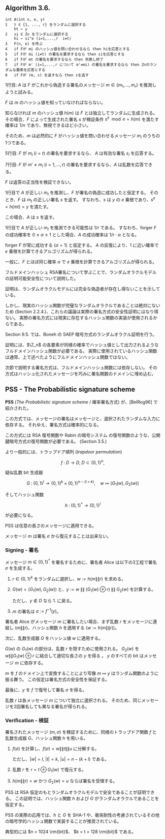 ## Algorithm 3.6.

```
int A(int n, e, y)
1   t ∈ {1, ..., r} をランダムに選択する
    ht ← y
2   si ∈ Zn をランダムに選択する
    hi ← si^e (i=1,...,r  i≠t)
3   F(n, e) を呼ぶ
4   if Fが mi のハッシュ値を問い合わせるなら then hiを応答とする
5   if Fが mi (i≠t) の署名を要求するなら then siを応答とする
6   if Fが mt の署名を要求するなら then 失敗し終了
7   if Fが m' (i=1,...,r について m'≠mi) の署名を要求するなら then Znのランダムな要素を応答とする
8   if Fが (m, s) を返すなら then sを返す
```

1行目: $A$ は $F$ がこれから偽造する署名のメッセージ $m \in \{ m_1, ..., m_r \}$ を推測しようと試みる。

$F$ は $m$ のハッシュ値を知っていなければならない。

知らなければ $m$ のハッシュ値 $h(m)$ は $F$ とは独立してランダムに生成される。
その場合、$F$ によって生成された署名 $s$ が検証条件 $s^e \mod n = h(m)$ を満たす確率は $1/n$ であり、無視できるほど小さい。

そのため、$m$ は必然的に $F$ がハッシュ値を問い合わせるメッセージ $m_i$ のうちの1つである。

5行目: $F$ が $m_i \; (i=t)$ の署名を要求するなら、 $A$ は有効な署名 $s_i$ を応答する。

7行目: $F$ が $m' \neq m_i \; (i=1,...,r)$ の署名を要求するなら、$A$ は乱数を応答できる。

$F$ は返答の正当性を検証できない。

1行目で $A$ が正しい $m_t$ を推測し、$F$ が署名の偽造に成功したと仮定する。
そのとき、$F$ は $m_t$ の正しい署名 $s$ を返す。
すなわち、$s$ は $y$ の $e$ 乗根であり、$s^e = h(mt) = y$ を満たす。

この場合、$A$ は $s$ を返す。

1行目で $A$ が正しい $m_t$ を推測できる可能性は $1/r$ である。
すなわち、forger $F$ の成功確率を $0 \le \alpha \le 1$ とした場合、$A$ の成功確率は $1/r \cdot \alpha$ となる。 

forger $F$ が常に成功する ($\alpha = 1$) と仮定する。
$A$ の反復により、$1$ に近い確率で $e$ 乗根を計算できるアルゴリズムが得られる。

一般に、$F$ とほぼ同じ確率 $\alpha$ で $e$ 乗根を計算できるアルゴリズムが得られる。

フルドメインハッシュ RSA署名について学ぶことで、ランダムオラクルモデルの証明可能安全性について説明した。

証明は、ランダムオラクルモデルには完全な偽造者が存在し得ないことを示している。

しかし、現実のハッシュ関数が完璧なランダムオラクルであることは絶対にないため (Section 2.2.4.)、これらの議論は実際の署名方式の安全性証明にはなり得ない。
実際の署名方式には現実に存在するハッシュ関数の実装が使用されるからである。

Section 9.5. では、Boneh の SAEP 暗号方式のランダムオラクル証明を行う。

証明には、$\Z_n$ の各要素が同様の確率でハッシュ値として出力されるようなフルドメインハッシュ関数が必要である。
実際に使用されているハッシュ関数は通常、上で述べたようにフルドメインハッシュ関数ではない。

次節で説明する署名方式は、フルドメインハッシュ関数には依存しない。
その方式はハッシュ化されたメッセージを巧みに署名関数のドメインに埋め込む。

## PSS - The Probabilistic signature scheme

**PSS** (*The Probabilistic signature scheme* / 確率署名方式) が、[BelRog96] で紹介された。

この方式では、メッセージの署名はメッセージと、選択されたランダムな入力に依存する。
それゆえ、署名方式は確率的になる。

この方式には RSA 復号関数や Rabin の暗号システム の復号関数のような、公開鍵暗号方式の復号関数が必要である。 (Section 3.5.)

<!-- textlint-disable preset-ja-technical-writing/max-comma -->

より一般的には、トラップドア順列 (*trapdoor permutation*)

$$ f \; : \; D \longrightarrow D, \; D \subset \{ 0,1 \}^n, $$

疑似乱数 bit 生成器

$$ G \; : \; \{ 0,1 \}^l \longrightarrow \{ 0,1 \}^k \times \{ 0,1 \}^{n-(l+k)}, \quad w \longmapsto (G_1(w), G_2(w)) $$

そしてハッシュ関数

$$ h \; : \; \{ 0,1 \}^* \longrightarrow \{ 0,1 \}^l $$

が必要になる。

<!-- textlint-enable preset-ja-technical-writing/max-comma -->

PSS は任意の長さのメッセージに適用できる。

メッセージ $m$ は署名 $\sigma$ から復元することは出来ない。

### Signing - 署名

メッセージ $m \in \{ 0,1 \}^*$ を署名するために、署名者 Alice は以下の3工程で署名 $\sigma$ を生成する。

1. $r \in \{ 0,1 \}^k$ をランダムに選択し、$w := h(m \|\| r)$ を求める。

2. $G(w) = (G_1(w), G_2(w))$ と、$y := w \;\|\|\; (G_1(w) \oplus r) \;\|\|\; G_2(w)$ を計算する。

    ただし、$y \notin D$ なら 1. に戻る。

3. $m$ の署名は $\sigma := f^{-1}(y)$。

署名者 Alice がメッセージ $m$ に署名したい場合、まず乱数 $r$ をメッセージに連結し ($m \|\| r$)、ハッシュ関数 $h$ を適用する ($w := h(m \|\| r)$)。

次に、乱数生成器 $G$ をハッシュ値 $w$ に適用する。

$G(w)$ の $G_1(w)$ の部分は、乱数 $r$ を隠すために使用される。
$G_2(w)$ を $w \|\| G_1(w) \oplus r$ に結合して適切な長さの $y$ を得る
。
$y$ のすべての bit はメッセージ $m$ に依存する。

$m$ を $f$ のドメイン上で変換することにより写像 $m \longmapsto y$ はランダム関数のように振る舞う。
この仮定は署名方式の安全性を保証する。

最後に、$y$ を $f$ で復号して署名 $\sigma$ を得る。

乱数 $r$ は各メッセージ $m$ について独立に選択される。
そのため、同じメッセージを2回署名しても異なる署名が得られる。

### Verification - 検証

署名されたメッセージ $(m, \sigma)$ を検証するために、同様のトラップドア関数 $f$ と乱数生成器 $G$、ハッシュ関数 $h$ を用いる。

1. $f(\sigma)$ を計算し、$f(\sigma) = w \|\| t \|\| u$ に分解する。

    ただし、$|w| = l$, $|t| = k$, $|u| = n - (k+l)$ である。

2. 乱数 $r$ を $r = t \oplus G_1(w)$ で復元する。

3. $h(m \|\| r) = w$ かつ $G_2(w) = u$ ならば署名を受理する。

PSS は RSA 仮定のもとランダムオラクルモデルで安全であることが証明できる。
この証明では、ハッシュ関数 $h$ および $G$ がランダムオラクルであることを仮定する。

PSS の実際の応用では、$h$ と $G$ を SHA-1 や、衝突耐性の考慮されているその他の暗号学的ハッシュ関数で実装することが推奨されている。

典型的には $n = 1024 \rm{bit}$、 $k = t = 128 \rm{bit}$ である。

